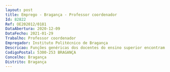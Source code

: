 ```yaml
--- 
layout: post
title: Emprego - Bragança - Professor coordenador
Id: 82822
Ref: OE202012/0181
DataAbertura: 2020-12-09
DataFecho: 2021-01-29
Trabalho: Professor coordenador
Empregador: Instituto Politécnico de Bragança
Descricao: Funções genéricas dos docentes do ensino superior encontram se previstas no artigo 2.º A do ECPDESP, sendo o conteúdo funcional da categoria o constante do artigo 3.º, n.º 5 do ECPDESP. à categoria de Professor Coordenador.
CodigoPostal: 5300-253 BRAGANÇA
Concelho: Bragança
Distrito: Bragança
--- 
```

